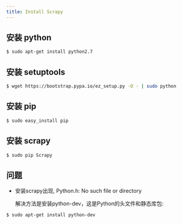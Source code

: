 ```yaml
---
title: Install Scrapy
---
```


## 安装 python
```bash
$ sudo apt-get install python2.7
```
## 安装 setuptools
```bash
$ wget https://bootstrap.pypa.io/ez_setup.py -O - | sudo python
```
## 安装 pip
```bash
$ sudo easy_install pip
```
## 安装 scrapy
```bash
$ sudo pip Scrapy
```
## 问题
- 安装scrapy出现, Python.h: No such file or directory

    解决方法是安装python-dev，这是Python的头文件和静态库包:
```bash
$ sudo apt-get install python-dev
```

